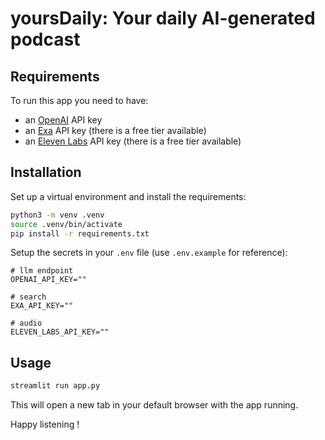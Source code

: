 # yoursDaily: Your daily AI-generated podcast

## Requirements

To run this app you need to have:

- an [OpenAI](https://platform.openai.com/api-keys) API key
- an [Exa](https://exa.ai) API key (there is a free tier available)
- an [Eleven Labs](https://elevenlabs.io/) API key (there is a free tier available)


## Installation

Set up a virtual environment and install the requirements:

```bash
python3 -m venv .venv
source .venv/bin/activate
pip install -r requirements.txt
```

Setup the secrets in your `.env` file (use `.env.example` for reference):

```.env
# llm endpoint
OPENAI_API_KEY=""

# search
EXA_API_KEY=""

# audio
ELEVEN_LABS_API_KEY=""
```

## Usage

```bash
streamlit run app.py
```

This will open a new tab in your default browser with the app running.

Happy listening !
